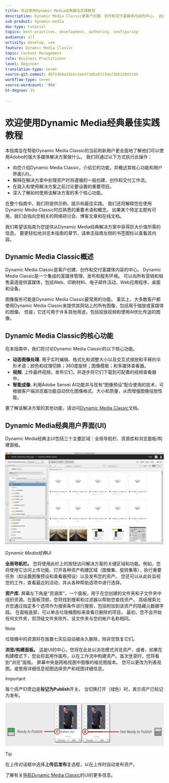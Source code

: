 ```yaml
---
title: 欢迎使用Dynamic Media经典最佳实践教程
description: Dynamic Media Classic是客户创建、创作和交付富媒体内容的中心。 此最佳实践教程旨在帮助Dynamic Media Classic的当前和新用户更全面地了解他们可以使用Adobe的这一强大的富媒体解决方案做什么。 在本教程的这一部分中，您将学习Dynamic Media Classic是什么，并简要了解其核心功能和用户界面。
sub-product: dynamic-media
doc-type: tutorial
topics: best-practices, development, authoring, configuring
audience: all
activity: develop, use
feature: Dynamic Media Classic
topic: Content Management
role: Business Practitioner
level: Beginner
translation-type: tm+mt
source-git-commit: d9714b9a291ec3ee5f3dba9723de72bb120d2149
workflow-type: tm+mt
source-wordcount: '904'
ht-degree: 1%

---
```



# 欢迎使用Dynamic Media经典最佳实践教程

本指南旨在帮助Dynamic Media Classic的当前和新用户更全面地了解他们可以使用Adobe的强大多媒体解决方案做什么。 我们将通过以下方式执行此操作：

- 向您介绍Dynamic Media Classic，介绍它的功能，并概述其核心功能和用户界面(UI)。
- 解释在解决方案中处理资产时将遵循的一般创建、创作和交付工作流。
- 在跳入和使用解决方案之前讨论要设置的重要项目。
- 深入了解如何使用该解决方案的多个核心功能。

在整个指南中，我们将提供示例、提示和最佳实践。 我们还将解释您在使用Dynamic Media Classic时应熟悉的重要术语和概念。 如果某个特定主题有可用，我们会指向您相关的网络研讨会、博客文章和在线文档。

我们希望该指南为您提供从Dynamic Media经典解决方案中获得巨大价值所需的信息。 要更轻松地浏览本指南的章节，请单击指南左侧的书签图标以查看其内容。

## Dynamic Media Classic概述

Dynamic Media Classic是客户创建、创作和交付富媒体内容的中心。 Dynamic Media Classic是一个集成的富媒体管理、发布和服务环境。 可以向所有营销和销售渠道提供富媒体，包括Web、印刷材料、电子邮件活动、Web应用程序、桌面和设备。

图像服务可能是Dynamic Media Classic最常用的功能。 事实上，大多数客户都使用Dynamic Media Classic来提供其网站上的所有图像，包括用于缩放或富媒体的图像。 但是，它还可用于许多其他用途，包括投放视频和使用AI优化传送的图像。

## Dynamic Media Classic的核心功能

在本指南中，我们将讨论Dynamic Media Classic的以下核心功能。

- **动态图像处理.** 用于实时编辑、格式化和调整大小以及交互式缩放和平移的伞形术语；颜色和纹理切换；360度旋转；图像模板；和多媒体查看器。
- **视频.** 上传最终视频，发布它们，并逐步将它们下载到可配置的视频查看器中。
- **智能成像.** 利用Adobe Sensei AI功能并与现有“图像预设”配合使用的技术，可根据客户端浏览器功能自动优化图像格式、大小和质量，从而增强图像投放性能。

要了解该解决方案的其他功能，请访问[Dynamic Media Classic](https://docs.adobe.com/content/help/en/dynamic-media-classic/using/intro/introduction.html)文档。

## Dynamic Media经典用户界面(UI)

Dynamic Media经典主UI包括三个主要区域：全局导航栏、资源库和浏览面板/构建面板。

![图像](assets/overview/overview-dmc-ui-ew.png)

_Dynamic Media经典UI_

**全局导航栏。** 您将使用此栏上的按钮访问解决方案的关键区域和功能。例如，您将使用它访问上传功能、打开各种资产构建区域（图像集、旋转集等）、执行重要任务（如设置图像预设和查看器预设）以及发布您的资产。 您还可以从此处监视您的工作，查看最近的活动，并从各种帮助选项中进行选择。

**资产库.** 屏幕左下角是“资源库”，一个面板，用于在您创建的文件夹和子文件夹中组织资源。在面板顶部，您将找到搜索和过滤器以帮助您查找资产。 高级搜索允许您通过指定多个选项作为搜索条件进行搜索，包括附加到该资产的隐藏元数据字段。 在面板底部，可以单击垃圾桶图标来查看已删除的项目。 最初，您不会开始任何文件夹，但顶级文件夹除外，该文件夹与您的帐户名称相同。

>[!NOTE]
>
>垃圾桶中的资源将在放置七天后自动被永久删除，除非您恢复它们。

**浏览/构建面板。** 这是UI的中心，您将在此处以浏览模式浏览资产，或者，如果在构建模式下，您会将其用作画布，以在工作流中构建资产。首次登录时，您将看到“浏览”面板。 屏幕中央是网格视图中图像的缩览图版本。 您可以更改为列表视图，或使用详细信息视图选择资产和视图详细信息。

>[!IMPORTANT]
>
>每个资产ID旁边是&#x200B;**标记为Publish**&#x200B;开关。 当切换打开（绿色）时，表示资产已标记为发布。

![图像](assets/overview/overview-mark-for-publish.png)

>[!TIP]
>
>在上传对话框中选择&#x200B;**上传后发布**&#x200B;复选框，以在上传时自动发布资产。

了解有关[导航Dynamic Media Classic](https://docs.adobe.com/content/help/en/dynamic-media-classic/using/getting-started/navigation-basics.html)的UI的更多信息。
